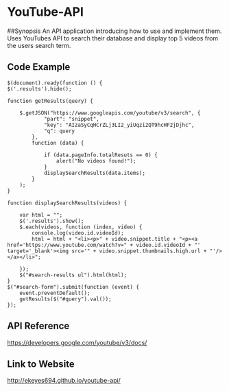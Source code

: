 # YouTube-API

##Synopsis
An API application introducing how to use and implement them. Uses YouTubes API to search their database and display top 5 videos
from the users search term.
## Code Example

    $(document).ready(function () {
    $('.results').hide();

    function getResults(query) {

        $.getJSON("https://www.googleapis.com/youtube/v3/search", {
                "part": "snippet",
                "key": "AIzaSyCqHCrZLj3LI2_yiUqzi2QT9hcHF2jDjhc",
                "q": query
            },
            function (data) {

                if (data.pageInfo.totalResuts == 0) {
                    alert("No videos found!");
                }
                displaySearchResults(data.items);
            }
        );
    }

    function displaySearchResults(videos) {

        var html = "";
        $('.results').show();
        $.each(videos, function (index, video) {
            console.log(video.id.videoId);
            html = html + "<li><p>" + video.snippet.title + "<p><a href='https://www.youtube.com/watch?v=" + video.id.videoId + "' target='_blank'><img src='" + video.snippet.thumbnails.high.url + "'/></a></li>";

        });
        $("#search-results ul").html(html);
    }
    $("#search-form").submit(function (event) {
        event.preventDefault();
        getResults($("#query").val());
    });


## API Reference

https://developers.google.com/youtube/v3/docs/

## Link to Website

http://ekeyes694.github.io/youtube-api/

